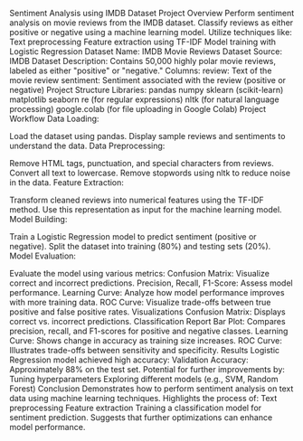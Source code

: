 Sentiment Analysis using IMDB Dataset
Project Overview
Perform sentiment analysis on movie reviews from the IMDB dataset.
Classify reviews as either positive or negative using a machine learning model.
Utilize techniques like:
Text preprocessing
Feature extraction using TF-IDF
Model training with Logistic Regression
Dataset
Name: IMDB Movie Reviews Dataset
Source: IMDB Dataset
Description: Contains 50,000 highly polar movie reviews, labeled as either "positive" or "negative."
Columns:
review: Text of the movie review
sentiment: Sentiment associated with the review (positive or negative)
Project Structure
Libraries:
pandas
numpy
sklearn (scikit-learn)
matplotlib
seaborn
re (for regular expressions)
nltk (for natural language processing)
google.colab (for file uploading in Google Colab)
Project Workflow
Data Loading:

Load the dataset using pandas.
Display sample reviews and sentiments to understand the data.
Data Preprocessing:

Remove HTML tags, punctuation, and special characters from reviews.
Convert all text to lowercase.
Remove stopwords using nltk to reduce noise in the data.
Feature Extraction:

Transform cleaned reviews into numerical features using the TF-IDF method.
Use this representation as input for the machine learning model.
Model Building:

Train a Logistic Regression model to predict sentiment (positive or negative).
Split the dataset into training (80%) and testing sets (20%).
Model Evaluation:

Evaluate the model using various metrics:
Confusion Matrix: Visualize correct and incorrect predictions.
Precision, Recall, F1-Score: Assess model performance.
Learning Curve: Analyze how model performance improves with more training data.
ROC Curve: Visualize trade-offs between true positive and false positive rates.
Visualizations
Confusion Matrix: Displays correct vs. incorrect predictions.
Classification Report Bar Plot: Compares precision, recall, and F1-scores for positive and negative classes.
Learning Curve: Shows change in accuracy as training size increases.
ROC Curve: Illustrates trade-offs between sensitivity and specificity.
Results
Logistic Regression model achieved high accuracy:
Validation Accuracy: Approximately 88% on the test set.
Potential for further improvements by:
Tuning hyperparameters
Exploring different models (e.g., SVM, Random Forest)
Conclusion
Demonstrates how to perform sentiment analysis on text data using machine learning techniques.
Highlights the process of:
Text preprocessing
Feature extraction
Training a classification model for sentiment prediction.
Suggests that further optimizations can enhance model performance.
